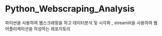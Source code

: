 # Python_Webscraping_Analysis
파이썬을 사용하여 웹스크래핑을 하고 데이터분석 및 시각화 , streamlit을 사용하여 웹어플리케이션을 작성하는 레포지토리
